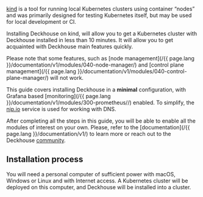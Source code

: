 [kind](https://kind.sigs.k8s.io/) is a tool for running local Kubernetes clusters using container “nodes” and  was primarily designed for testing Kubernetes itself, but may be used for local development or CI.

Installing Deckhouse on kind, will allow you to get a Kubernetes cluster with Deckhouse installed in less than 10 minutes. It will allow you to get acquainted with Deckhouse main features quickly.

Please note that some features, such as [node management](/{{ page.lang }}/documentation/v1/modules/040-node-manager/) and [control plane management](/{{ page.lang }}/documentation/v1/modules/040-control-plane-manager/) will not work.

This guide covers installing Deckhouse in a **minimal** configuration, with Grafana based [monitoring](/{{ page.lang }}/documentation/v1/modules/300-prometheus//) enabled. To simplify, the [nip.io](https://nip.io ) service is used for working with DNS.

After completing all the steps in this guide, you will be able to enable all the modules of interest on your own. Please, refer to the [documentation](/{{ page.lang }}/documentation/v1/) to learn more or reach out to the Deckhouse [community](/en/community/about.html).

## Installation process

You will need a personal computer of sufficient power with macOS, Windows or Linux and with Internet access. A Kubernetes cluster will be deployed on this computer, and Deckhouse will be installed into a cluster.
